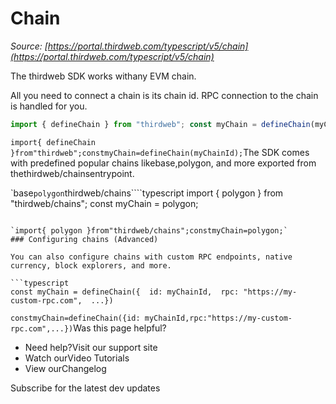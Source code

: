 # Chain

*Source: [https://portal.thirdweb.com/typescript/v5/chain](https://portal.thirdweb.com/typescript/v5/chain)*

The thirdweb SDK works withany EVM chain.

All you need to connect a chain is its chain id. RPC connection to the chain is handled for you.

```typescript
import { defineChain } from "thirdweb"; const myChain = defineChain(myChainId);
```

`import{ defineChain }from"thirdweb";constmyChain=defineChain(myChainId);`The SDK comes with predefined popular chains likebase,polygon, and more exported from thethirdweb/chainsentrypoint.

`base``polygon``thirdweb/chains````typescript
import { polygon } from "thirdweb/chains"; const myChain = polygon;
```

`import{ polygon }from"thirdweb/chains";constmyChain=polygon;`
### Configuring chains (Advanced)

You can also configure chains with custom RPC endpoints, native currency, block explorers, and more.

```typescript
const myChain = defineChain({  id: myChainId,  rpc: "https://my-custom-rpc.com",  ...})
```

`constmyChain=defineChain({id: myChainId,rpc:"https://my-custom-rpc.com",...})`Was this page helpful?

* Need help?Visit our support site
* Watch ourVideo Tutorials
* View ourChangelog

Subscribe for the latest dev updates

